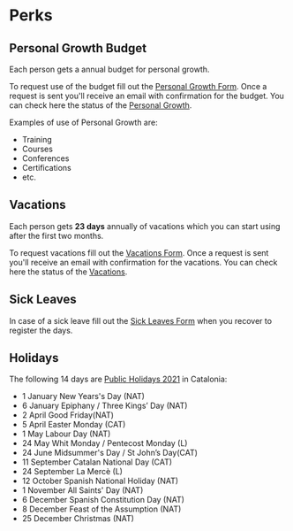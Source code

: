 # Perks

## Personal Growth Budget

Each person gets a annual budget for personal growth.

To request use of the budget fill out the [Personal Growth Form]. Once a request is sent you'll receive an email with confirmation for the budget. You can check here the status of the [Personal Growth].

Examples of use of Personal Growth are:

* Training
* Courses
* Conferences
* Certifications
* etc.

[Personal Growth Form]: https://goo.gl/forms/azqaG7cfyMbyYKA73
[Personal Growth]: https://docs.google.com/spreadsheets/d/1uLnhpYmUOVob4Fnu90l1x5hxvDYRyS_HVQ_homkOcX8/edit#gid=1263101999

## Vacations

Each person gets **23 days** annually of vacations which you can start using after the first two months.

To request vacations fill out the [Vacations Form]. Once a request is sent you'll receive an email with confirmation for the vacations. You can check here the status of the [Vacations].

[Vacations Form]: https://goo.gl/forms/oI4sFH0Ee6IG8xvc2
[Vacations]: https://docs.google.com/spreadsheets/d/16qyZmAN360s9ozVPCFWm3cqhk9lMLnZ61u9s6-_NfyA

## Sick Leaves

In case of a sick leave fill out the [Sick Leaves Form] when you recover to register the days.

[Sick Leaves Form]: https://goo.gl/forms/bXRQkDR5H0dhproA3
[Sick Leaves]: https://docs.google.com/spreadsheets/d/1BMY2SQlP_oi2X6jrw4V4iuHtwlX36MwEiEdCLhLoiZo

## Holidays

The following 14 days are [Public Holidays 2021] in Catalonia:

* 1 January New Years's Day (NAT)
* 6 January Epiphany / Three Kings’ Day (NAT)
* 2 April Good Friday(NAT)
* 5 April Easter Monday (CAT)
* 1 May Labour Day (NAT)
* 24 May Whit Monday / Pentecost Monday (L)
* 24 June Midsummer's Day / St John’s Day(CAT)
* 11 September Catalan National Day (CAT)
* 24 September La Mercè (L)
* 12 October Spanish National Holiday (NAT)
* 1 November All Saints' Day (NAT)
* 6 December Spanish Constitution Day (NAT)
* 8 December Feast of the Assumption (NAT)
* 25 December Christmas (NAT)

[Public Holidays 2021]: https://ajuntament.barcelona.cat/calendarifestius/en/
